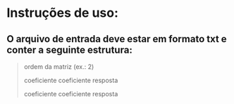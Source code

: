 # Instruções de uso:

## O arquivo de entrada deve estar em formato txt e conter a seguinte estrutura:
> ordem da matriz (ex.: 2)
> 
> coeficiente coeficiente resposta
> 
> coeficiente coeficiente resposta
